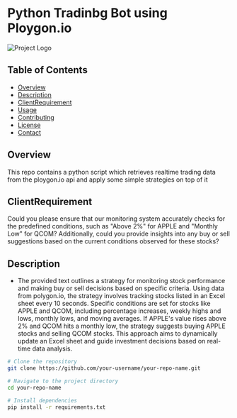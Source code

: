 # Python Tradinbg Bot using Ploygon.io

![Project Logo](https://topflightapps.com/wp-content/uploads/2022/03/crypto-trading-bot-concept.png)

## Table of Contents
- [Overview](#overview)
- [Description](#Description)
- [ClientRequirement](#ClientRequirement)
- [Usage](#usage)
- [Contributing](#contributing)
- [License](#license)
- [Contact](#contact)

## Overview
This repo contains a python script which retrieves realtime trading data from the ploygon.io api and apply some simple strategies on top of it

## ClientRequirement
Could you please ensure that our monitoring system accurately checks for the predefined conditions, such as "Above 2%" for APPLE and "Monthly Low" for QCOM? Additionally, could you provide insights into any buy or sell suggestions based on the current conditions observed for these stocks?

## Description
- The provided text outlines a strategy for monitoring stock performance and making buy or sell decisions based on specific criteria. Using data from polygon.io, the strategy involves tracking stocks listed in an Excel sheet every 10 seconds. Specific conditions are set for stocks like APPLE and QCOM, including percentage increases, weekly highs and lows, monthly lows, and moving averages. If APPLE's value rises above 2% and QCOM hits a monthly low, the strategy suggests buying APPLE stocks and selling QCOM stocks. This approach aims to dynamically update an Excel sheet and guide investment decisions based on real-time data analysis.


```bash
# Clone the repository
git clone https://github.com/your-username/your-repo-name.git

# Navigate to the project directory
cd your-repo-name

# Install dependencies
pip install -r requirements.txt
